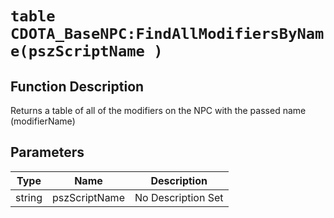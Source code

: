 # `table CDOTA_BaseNPC:FindAllModifiersByName(pszScriptName )`
## Function Description
Returns a table of all of the modifiers on the NPC with the passed name (modifierName)
## Parameters
Type|Name|Description
--|--|--
string|pszScriptName|No Description Set
